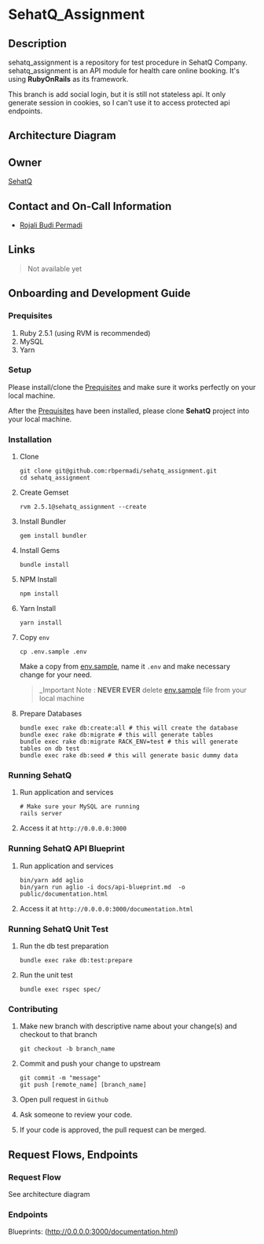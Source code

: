 # SehatQ_Assignment

## Description

sehatq_assignment is a repository for test procedure in SehatQ Company. sehatq_assignment is an API module for health care online booking. It's using **RubyOnRails** as its framework.

This branch is add social login, but it is still not stateless api. It only generate session in cookies, so I can't use it to access protected api endpoints.

## Architecture Diagram

## Owner

[SehatQ](https://www.sehatq.com) 

## Contact and On-Call Information

- [Rojali Budi Permadi](mailto:rojali.budi.permadi@gmail.com)

## Links

> Not available yet

## Onboarding and Development Guide

### Prequisites

1. Ruby 2.5.1 (using RVM is recommended)
2. MySQL
3. Yarn

### Setup

Please install/clone the [Prequisites](#prequisites) and make sure it works perfectly on your local machine.

After the [Prequisites](#prequisites) have been installed, please clone **SehatQ** project into your local machine.

### Installation

1. Clone

   ```
   git clone git@github.com:rbpermadi/sehatq_assignment.git
   cd sehatq_assignment
   ```

2. Create Gemset

   ```
   rvm 2.5.1@sehatq_assignment --create
   ```

3. Install Bundler

   ```
   gem install bundler
   ```

4. Install Gems

   ```
   bundle install
   ```

5. NPM Install

   ```
   npm install
   ```

6. Yarn Install

   ```
   yarn install
   ```

7. Copy `env`

   ```
   cp .env.sample .env
   ```
   Make a copy from [env.sample](env.sample), name it `.env` and make necessary change for your need.
   > _Important Note : **NEVER EVER** delete [env.sample](env.example) file from your local machine

8. Prepare Databases

   ```
   bundle exec rake db:create:all # this will create the database
   bundle exec rake db:migrate # this will generate tables
   bundle exec rake db:migrate RACK_ENV=test # this will generate tables on db test
   bundle exec rake db:seed # this will generate basic dummy data
   ```

### Running SehatQ

1. Run application and services

   ```
   # Make sure your MySQL are running
   rails server
   ```

2. Access it at `http://0.0.0.0:3000`

### Running SehatQ API Blueprint

1. Run application and services

   ```
   bin/yarn add aglio
   bin/yarn run aglio -i docs/api-blueprint.md  -o public/documentation.html
   ```

2. Access it at `http://0.0.0.0:3000/documentation.html`

### Running SehatQ Unit Test

1. Run the db test preparation

   ```
   bundle exec rake db:test:prepare
   ```

2. Run the unit test

   ```
   bundle exec rspec spec/
   ```

### Contributing

1. Make new branch with descriptive name about your change(s) and checkout to that branch

   ````
   git checkout -b branch_name
   ````


2. Commit and push your change to upstream

   ````
   git commit -m "message"
   git push [remote_name] [branch_name]
   ````

3. Open pull request in `Github`

4. Ask someone to review your code.

5. If your code is approved, the pull request can be merged.


## Request Flows, Endpoints

### Request Flow

See architecture diagram

### Endpoints

Blueprints: (http://0.0.0.0:3000/documentation.html)